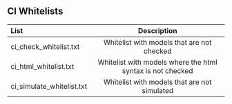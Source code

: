 ## CI Whitelists

| List     | Description      | 
| :------------- | :-------------: | 
| ci_check_whitelist.txt        | Whitelist with models that are not checked         |
| ci_html_whitelist.txt         | Whitelist with models where the html syntax is not checked        |
| ci_simulate_whitelist.txt          | Whitelist with models that are not simulated        |







